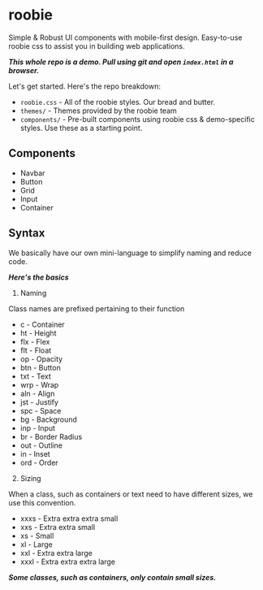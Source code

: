 # roobie

Simple & Robust UI components with mobile-first design.  Easy-to-use roobie css to assist you in building web applications.

***This whole repo is a demo.  Pull using git and open ```index.html``` in a browser.***

Let's get started.  Here's the repo breakdown:

- ```roobie.css``` - All of the roobie styles.  Our bread and butter.
- ```themes/``` - Themes provided by the roobie team
- ```components/``` - Pre-built components using roobie css & demo-specific styles.  Use these as a starting point.

## Components

- Navbar
- Button
- Grid
- Input
- Container

## Syntax

We basically have our own mini-language to simplify naming and reduce code.

***Here's the basics***

1. Naming

Class names are prefixed pertaining to their function

- c - Container
- ht - Height
- flx - Flex
- flt - Float
- op - Opacity
- btn - Button
- txt - Text
- wrp - Wrap
- aln - Align
- jst - Justify
- spc - Space
- bg - Background
- inp - Input
- br - Border Radius
- out - Outline
- in - Inset
- ord - Order

2. Sizing

When a class, such as containers or text need to have different sizes, we use this convention. 

- xxxs - Extra extra extra small
- xxs - Extra extra small
- xs - Small
- xl - Large
- xxl - Extra extra large
- xxxl - Extra extra extra large

***Some classes, such as containers, only contain small sizes.***